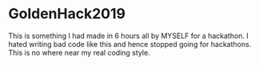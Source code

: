 # GoldenHack2019

This is something I had made in 6 hours all by MYSELF for a hackathon. I hated writing bad code like this and hence stopped going for hackathons. This is no where near my real coding style. 
